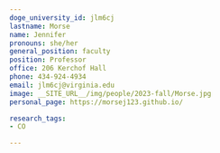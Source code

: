 ```yaml
---
doge_university_id: jlm6cj
lastname: Morse 
name: Jennifer
pronouns: she/her
general_position: faculty
position: Professor
office: 206 Kerchof Hall
phone: 434-924-4934
email: jlm6cj@virginia.edu
image: __SITE_URL__/img/people/2023-fall/Morse.jpg
personal_page: https://morsej123.github.io/

research_tags:
- CO

---
```

